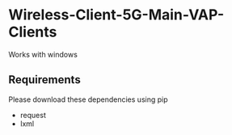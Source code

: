 # Wireless-Client-5G-Main-VAP-Clients
Works with windows
## Requirements
Please download these dependencies using pip
  - request
  - lxml
